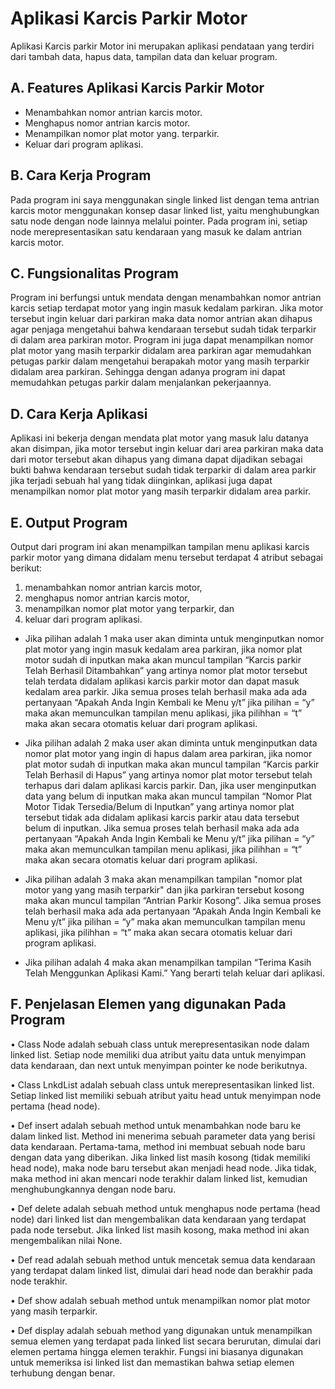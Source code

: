 # Aplikasi Karcis Parkir Motor
Aplikasi Karcis parkir Motor ini merupakan aplikasi pendataan yang terdiri dari tambah data, hapus data, tampilan data dan keluar program.

## A. Features Aplikasi Karcis Parkir Motor

- Menambahkan nomor antrian karcis motor.
- Menghapus nomor antrian karcis motor.
- Menampilkan nomor plat motor yang. terparkir.
- Keluar dari program aplikasi.

## B. Cara Kerja Program
Pada program ini saya menggunakan single linked list dengan tema antrian karcis motor menggunakan konsep dasar linked list, yaitu menghubungkan satu node dengan node lainnya melalui pointer. Pada program ini, setiap node merepresentasikan satu kendaraan yang masuk ke dalam antrian karcis motor.

## C. Fungsionalitas Program
Program ini berfungsi untuk mendata dengan menambahkan nomor antrian karcis setiap terdapat motor yang ingin masuk kedalam parkiran. Jika motor tersebut ingin keluar dari parkiran maka data nomor antrian akan dihapus agar penjaga mengetahui bahwa kendaraan tersebut sudah tidak terparkir di dalam area parkiran motor. Program ini juga dapat menampilkan nomor plat motor yang masih terparkir didalam area parkiran agar memudahkan petugas parkir dalam mengetahui berapakah motor yang masih terparkir didalam area parkiran. Sehingga dengan adanya program ini dapat memudahkan petugas parkir dalam menjalankan pekerjaannya.

## D. Cara Kerja Aplikasi
Aplikasi ini bekerja dengan mendata plat motor yang masuk lalu datanya akan disimpan, jika motor tersebut ingin keluar dari area parkiran maka data dari motor tersebut akan dihapus yang dimana dapat dijadikan sebagai bukti bahwa kendaraan tersebut sudah tidak terparkir di dalam area parkir jika terjadi sebuah hal yang tidak diinginkan, aplikasi juga dapat menampilkan nomor plat motor yang masih terparkir didalam area parkir.

## E. Output Program
Output dari program ini akan menampilkan tampilan menu aplikasi karcis parkir motor yang dimana didalam menu tersebut terdapat 4 atribut sebagai berikut:
1.	menambahkan nomor antrian karcis motor, 
2.	menghapus nomor antrian karcis motor,
3.	menampilkan nomor plat motor yang terparkir, dan
4.	keluar dari program aplikasi.

- Jika pilihan adalah 1 maka user akan diminta untuk menginputkan nomor plat motor yang ingin masuk kedalam area parkiran, jika nomor plat motor sudah di inputkan maka akan muncul tampilan “Karcis parkir Telah Berhasil Ditambahkan” yang artinya nomor plat motor tersebut telah terdata didalam aplikasi karcis parkir motor dan dapat masuk kedalam area parkir. Jika semua proses telah berhasil maka ada ada pertanyaan “Apakah Anda Ingin Kembali ke Menu y/t” jika pilihan = “y” maka akan memunculkan tampilan menu aplikasi, jika pilihhan = “t” maka akan secara otomatis keluar dari program aplikasi.

- Jika pilihan adalah 2 maka user akan diminta untuk menginputkan data nomor plat motor yang ingin di hapus dalam area parkiran, jika nomor plat motor sudah di inputkan maka akan muncul tampilan “Karcis parkir Telah Berhasil di Hapus” yang artinya nomor plat motor tersebut telah terhapus dari dalam aplikasi karcis parkir. Dan, jika user menginputkan data yang belum di inputkan maka akan muncul tampilan “Nomor Plat Motor Tidak Tersedia/Belum di Inputkan” yang artinya nomor plat tersebut tidak ada didalam aplikasi karcis parkir atau data tersebut belum di inputkan. Jika semua proses telah berhasil maka ada ada pertanyaan “Apakah Anda Ingin Kembali ke Menu y/t” jika pilihan = “y” maka akan memunculkan tampilan menu aplikasi, jika pilihhan = “t” maka akan secara otomatis keluar dari program aplikasi.

- Jika pilihan adalah 3 maka akan menampilkan tampilan "nomor plat motor yang yang masih terparkir" dan jika parkiran tersebut kosong maka akan muncul tampilan “Antrian Parkir Kosong”. Jika semua proses telah berhasil maka ada ada pertanyaan “Apakah Anda Ingin Kembali ke Menu y/t” jika pilihan = “y” maka akan memunculkan tampilan menu aplikasi, jika pilihhan = “t” maka akan secara otomatis keluar dari program aplikasi.

- Jika pilihan adalah 4 maka akan menampilkan tampilan “Terima Kasih Telah Menggunkan Aplikasi Kami.” Yang berarti telah keluar dari aplikasi.

## F. Penjelasan Elemen yang digunakan Pada Program
•	Class Node adalah sebuah class untuk merepresentasikan node dalam linked list. Setiap node memiliki dua atribut yaitu data untuk menyimpan data kendaraan, dan next untuk menyimpan pointer ke node berikutnya.

•	Class LnkdList adalah sebuah class untuk merepresentasikan linked list. Setiap linked list memiliki sebuah atribut yaitu head untuk menyimpan node pertama (head node).

•	Def insert adalah sebuah method untuk menambahkan node baru ke dalam linked list. Method ini menerima sebuah parameter data yang berisi data kendaraan. Pertama-tama, method ini membuat sebuah node baru dengan data yang diberikan. Jika linked list masih kosong (tidak memiliki head node), maka node baru tersebut akan menjadi head node. Jika tidak, maka method ini akan mencari node terakhir dalam linked list, kemudian menghubungkannya dengan node baru.

•	Def delete adalah sebuah method untuk menghapus node pertama (head node) dari linked list dan mengembalikan data kendaraan yang terdapat pada node tersebut. Jika linked list masih kosong, maka method ini akan mengembalikan nilai None.

•	Def read adalah sebuah method untuk mencetak semua data kendaraan yang terdapat dalam linked list, dimulai dari head node dan berakhir pada node terakhir.

•	Def show adalah sebuah method untuk menampilkan nomor plat motor yang masih terparkir.

•	Def display adalah sebuah method yang digunakan untuk menampilkan semua elemen yang terdapat pada linked list secara berurutan, dimulai dari elemen pertama hingga elemen terakhir. Fungsi ini biasanya digunakan untuk memeriksa isi linked list dan memastikan bahwa setiap elemen terhubung dengan benar.
